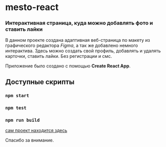 # mesto-react

### Интерактивная страница, куда можно добавлять фото и ставить лайки

В данном проекте создана адаптивная веб-страница по макету из графического редактора _Figma_, а так же добавлено немного интерактива.
Здесь можно создать свой профиль, добавлять и удалять карточки, ставить лайки. Без регистрации и смс.

Приложение было создано с помощью **Create React App**.

## Доступные скрипты

### `npm start`

### `npm test`

### `npm run build`

[сам проект находится здесь](https://pchupchu.github.io/mesto-react/)

Спасибо за внимание.

